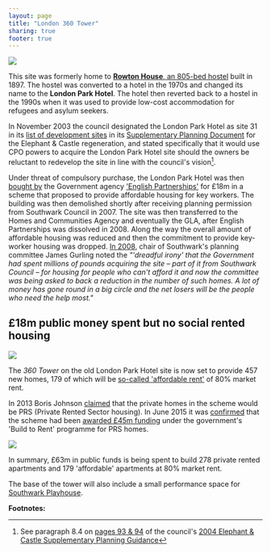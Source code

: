 ```yaml
---
layout: page
title: "London 360 Tower"
sharing: true
footer: true
---
```

![](http://www.the-latest.com/sites/default/files/images/12_1.jpg)

This site was formerly home to [__Rowton House__, an 805-bed hostel](http://www.southwarknews.co.uk/history/the-cleanest-place-to-doss-since-leaving-home/) built in 1897. The hostel was converted to a hotel in the 1970s and changed its name to the __London Park Hotel__. The hotel then reverted back to a hostel in the 1990s when it was used to provide low-cost accommodation for refugees and asylum seekers.

In November 2003 the council designated the London Park Hotel as site 31 in its [list of development sites](http://crappistmartin.github.io/images/2004SPG_Appendix2DevelopmentFrameworkOptions.pdf) in its [Supplementary Planning Document](http://crappistmartin.github.io/images/2004SPG_Appendix2DevelopmentFramework.pdf) for the Elephant & Castle regeneration, and stated specifically that it would use CPO powers to acquire the London Park Hotel site should the owners be reluctant to redevelop the site in line with the council's vision[^1].

Under threat of compulsory purchase, the London Park Hotel was then [bought by](http://www.london-se1.co.uk/news/view/3475) the Government agency ['English Partnerships'](http://en.wikipedia.org/wiki/English_Partnerships) for £18m in a scheme that proposed to provide affordable housing for key workers. The building was then demolished shortly after receiving planning permission from Southwark Council in 2007. The site was then transferred to the Homes and Communities Agency and eventually the GLA, after English Partnerships was dissolved in 2008. Along the way the overall amount of affordable housing was reduced and then the commitment to provide key-worker housing was dropped. [In 2008](http://www.london-se1.co.uk/news/view/3475), chair of Southwark's planning committee James Gurling noted the _"'dreadful irony' that the Government had spent millions of pounds acquiring the site – part of it from Southwark Council – for housing for people who can't afford it and now the committee was being asked to back a reduction in the number of such homes. A lot of money has gone round in a big circle and the net losers will be the people who need the help most."_ 

<h2>£18m public money spent but no social rented housing</h2>

![](http://southwarknotes.files.wordpress.com/2009/12/elephant_and_castle_360tower_web.jpg)

The _360 Tower_ on the old London Park Hotel site is now set to provide 457 new homes, 179 of which will be [so-called 'affordable rent'](http://www.london.gov.uk/sites/default/files/MD1240%20Newington%20MD%20Part%201%20PDF.pdf) of 80% market rent.

In 2013 Boris Johnson [claimed](http://www.bdonline.co.uk/news/rogers-stirk-harbour-tower-to-be-a-uk-first/5058596.article) that the private homes in the scheme would be PRS (Private Rented Sector housing). In June 2015 it was [confirmed](https://www.gov.uk/government/news/1000-new-homes-for-private-rent-in-london) that the scheme had been [awarded £45m funding](http://www.london.gov.uk/moderngov/documents/s45702/06%20Programmes%20delegated%20to%20HCA.rtf) under the government's 'Build to Rent' programme for PRS homes.

![](http://crappistmartin.github.io/images/IMG_0800.JPG)

In summary, £63m in public funds is being spent to build 278 private rented apartments and 179 'affordable' apartments at 80% market rent.

The base of the tower will also include a small performance space for [Southwark Playhouse](http://southwarkplayhouse.co.uk/).

__Footnotes:__

[^1]: See paragraph 8.4 on [pages 93 & 94](/images/Nov2003SPD_CPO_Powers.pdf) of the council's [2004 Elephant & Castle Supplementary Planning Guidance](http://www.scribd.com/doc/82420796/Southwark-Council-2004-Development-Framework)










